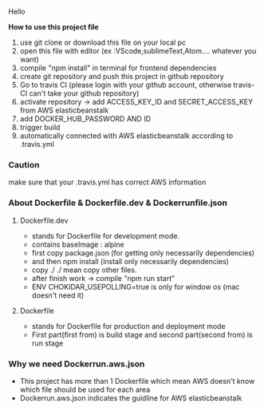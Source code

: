 Hello

**How to use this project file**

1. use git clone or download this file on your local pc
2. open this file with editor (ex :VScode,sublimeText,Atom.... whatever you want)
3. compile "npm install" in terminal for frontend dependencies
4. create git repository and push this project in github repository
5. Go to travis CI (please login with your github account, otherwise travis-CI can't take your github repository)
6. activate repository -> add ACCESS_KEY_ID and SECRET_ACCESS_KEY from AWS elasticbeanstalk
7. add DOCKER_HUB_PASSWORD AND ID
8. trigger build
9. automatically connected with AWS elasticbeanstalk according to .travis.yml

### Caution

make sure that your .travis.yml has correct AWS information

### About Dockerfile & Dockerfile.dev & Dockerrunfile.json

1. Dockerfile.dev

   - stands for Dockerfile for development mode.
   - contains baseImage : alpine
   - first copy package.json (for getting only necessarily dependencies)
   - and then npm install (install only necessarily dependencies)
   - copy ./ ./ mean copy other files.
   - after finish work -> compile "npm run start"
   - ENV CHOKIDAR_USEPOLLING=true is only for window os (mac doesn't need it)

2. Dockerfile
   - stands for Dockerfile for production and deployment mode
   - First part(first from) is build stage and second part(second from) is run stage

### Why we need Dockerrun.aws.json

- This project has more than 1 Dockerfile which mean AWS doesn't know which file should be used for each area
- Dockerrun.aws.json indicates the guidline for AWS elasticbeanstalk
